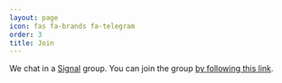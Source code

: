 ```yaml
---
layout: page
icon: fas fa-brands fa-telegram
order: 3
title: Join
---
```


We chat in a [Signal](https://signal.org/download/) group. You can join the group [by following this link](https://signal.group/#CjQKIPqJR5XPc66FgZ97MxTgu94A9pbxbTgh07e2SX4U-MsDEhBvb5jP1lbELZ8mEaLnNLpb).
